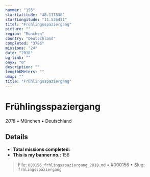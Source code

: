 ```yaml
---
nummer: "156"
startLatitude: "48.117838"
startLongitude: "11.536431"
titel: "Frühlingsspaziergang"
picture: ""
region: "München"
country: "Deutschland"
completed: "3786"
missions: "24"
date: "2018"
bg-link: ""
onyx: "0"
description: ""
lengthKMeters: ""
umap: ""
title: "Frühlingsspaziergang"
---
```

# Frühlingsspaziergang

*2018* • München • Deutschland



## Details


- **Total missions completed:** 
- **This is my banner no.:** 156





> File: `000156_frhlingsspaziergang_2018.md` • #000156 • Slug: `frhlingsspaziergang`
